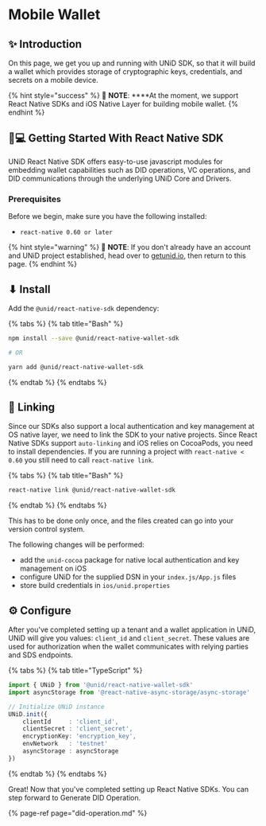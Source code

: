 # Mobile Wallet

## ✨ Introduction

On this page, we get you up and running with UNiD SDK, so that it will build a wallet which provides storage of cryptographic keys, credentials, and secrets on a mobile device.

{% hint style="success" %}
🧠 **NOTE**: ****At the moment, we support React Native SDKs and iOS Native Layer for building mobile wallet.
{% endhint %}

## 👨💻 Getting Started With React Native SDK

UNiD React Native SDK offers easy-to-use javascript modules for embedding wallet capabilities such as DID operations, VC operations, and DID communications through the underlying UNiD Core and Drivers.

### **Prerequisites**

Before we begin, make sure you have the following installed:

* `react-native 0.60 or later`

{% hint style="warning" %}
🧠 **NOTE**: If you don't already have an account and UNiD project established, head over to [getunid.io](https://docs.getunid.io), then return to this page.
{% endhint %}

## ⬇ Install

Add the `@unid/react-native-sdk` dependency:

{% tabs %}
{% tab title="Bash" %}
```bash
npm install --save @unid/react-native-wallet-sdk

# OR

yarn add @unid/react-native-wallet-sdk
```
{% endtab %}
{% endtabs %}

## 🔗 Linking

Since our SDKs also support a local authentication and key management at OS native layer, we need to link the SDK to your native projects. Since React Native SDKs support `auto-linking` and iOS relies on CocoaPods, you need to install dependencies. If you are running a project with `react-native < 0.60` you still need to call `react-native link`.

{% tabs %}
{% tab title="Bash" %}
```bash
react-native link @unid/react-native-wallet-sdk
```
{% endtab %}
{% endtabs %}

This has to be done only once, and the files created can go into your version control system.

The following changes will be performed:

* add the `unid-cocoa` package for native local authentication and key management on iOS
* configure UNiD for the supplied DSN in your `index.js/App.js` files
* store build credentials in `ios/unid.properties`

## ⚙ Configure

After you've completed setting up a tenant and a wallet application in UNiD, UNiD will give you values: `client_id` and `client_secret`. These values are used for authorization when the wallet communicates with relying parties and SDS endpoints.

{% tabs %}
{% tab title="TypeScript" %}
```typescript
import { UNiD } from '@unid/react-native-wallet-sdk'
import asyncStorage from '@react-native-async-storage/async-storage'

// Initialize UNiD instance
UNiD.init({
    clientId     : 'client_id',
    clientSecret : 'client_secret',
    encryptionKey: 'encryption_key',
    envNetwork   : 'testnet'
    asyncStorage : asyncStorage
})
```
{% endtab %}
{% endtabs %}

Great! Now that you've completed setting up React Native SDKs. You can step forward to Generate DID Operation.

{% page-ref page="did-operation.md" %}

